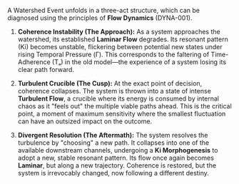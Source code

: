 A Watershed Event unfolds in a three-act structure, which can be diagnosed using the principles of **Flow Dynamics** (DYNA-001).

1.  **Coherence Instability (The Approach):** As a system approaches the watershed, its established **Laminar Flow** degrades. Its resonant pattern (Ki) becomes unstable, flickering between potential new states under rising Temporal Pressure (Γ). This corresponds to the faltering of Time-Adherence (Tₐ) in the old model—the experience of a system losing its clear path forward.

2.  **Turbulent Crucible (The Cusp):** At the exact point of decision, coherence collapses. The system is thrown into a state of intense **Turbulent Flow**, a crucible where its energy is consumed by internal chaos as it "feels out" the multiple viable paths ahead. This is the critical point, a moment of maximum sensitivity where the smallest fluctuation can have an outsized impact on the outcome.

3.  **Divergent Resolution (The Aftermath):** The system resolves the turbulence by "choosing" a new path. It collapses into one of the available downstream channels, undergoing a **Ki Morphogenesis** to adopt a new, stable resonant pattern. Its flow once again becomes **Laminar**, but along a new trajectory. Coherence is restored, but the system is irrevocably changed, now following a different destiny.